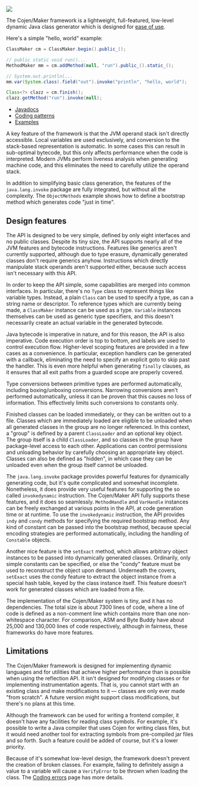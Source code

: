 [![](https://jitpack.io/v/cojen/Maker.svg)](https://jitpack.io/#cojen/Maker)

The Cojen/Maker framework is a lightweight, full-featured, low-level dynamic Java class generator which is designed for [ease of use](https://github.com/cojen/Maker/wiki/Ease-of-use).

Here's a simple "hello, world" example:

```java
ClassMaker cm = ClassMaker.begin().public_();

// public static void run()...
MethodMaker mm = cm.addMethod(null, "run").public_().static_();

// System.out.println(...
mm.var(System.class).field("out").invoke("println", "hello, world");

Class<?> clazz = cm.finish();
clazz.getMethod("run").invoke(null);
```

- [Javadocs](https://cojen.github.io/Maker/javadoc/org.cojen.maker/org/cojen/maker/package-summary.html)
- [Coding patterns](https://github.com/cojen/Maker/wiki/Coding-patterns)
- [Examples](example/main/java/org/cojen/example)

A key feature of the framework is that the JVM operand stack isn't directly accessible. Local variables are used exclusively, and conversion to the stack-based representation is automatic. In some cases this can result in sub-optimal bytecode, but this only affects performance when the code is interpreted. Modern JVMs perform liveness analysis when generating machine code, and this eliminates the need to carefully utilize the operand stack.

In addition to simplifying basic class generation, the features of the `java.lang.invoke` package are fully integrated, but without all the complexity. The `ObjectMethods` example shows how to define a bootstrap method which generates code "just in time".

Design features
---------------

The API is designed to be very simple, defined by only eight interfaces and no public classes. Despite its tiny size, the API supports nearly all of the JVM features and bytecode instructions. Features like generics aren't currently supported, although due to type erasure, dynamically generated classes don't require generics anyhow. Instructions which directly manipulate stack operands aren't supported either, because such access isn't necessary with this API.

In order to keep the API simple, some capabilities are merged into common interfaces. In particular, there's no `Type` class to represent things like variable types. Instead, a plain `Class` can be used to specify a type, as can a string name or descriptor. To reference types which are currently being made, a `ClassMaker` instance can be used as a type. `Variable` instances themselves can be used as generic type specifiers, and this doesn't necessarily create an actual variable in the generated bytecode.

Java bytecode is imperative in nature, and for this reason, the API is also imperative. Code execution order is top to bottom, and labels are used to control execution flow. Higher-level scoping features are provided in a few cases as a convenience. In particular, exception handlers can be generated with a callback, eliminating the need to specify an explicit goto to skip past the handler. This is even more helpful when generating `finally` clauses, as it ensures that all exit paths from a guarded scope are properly covered.

Type conversions between primitive types are performed automatically, including boxing/unboxing conversions. Narrowing conversions aren't performed automatically, unless it can be proven that this causes no loss of information. This effectively limits such conversions to constants only.

Finished classes can be loaded immediately, or they can be written out to a file. Classes which are immediately loaded are eligible to be unloaded when all generated classes in the group are no longer referenced. In this context, a "group" is defined by a parent `ClassLoader` and an optional key object. The group itself is a child `ClassLoader`, and so classes in the group have package-level access to each other. Applications can control permissions and unloading behavior by carefully choosing an appropriate key object. Classes can also be defined as "hidden", in which case they can be unloaded even when the group itself cannot be unloaded.

The `java.lang.invoke` package provides powerful features for dynamically generating code, but it's quite complicated and somewhat incomplete. Nonetheless, it does provide very useful features for supporting the so called `invokedynamic` instruction. The Cojen/Maker API fully supports these features, and it does so seamlessly. `MethodHandle` and `VarHandle` instances can be freely exchanged at various points in the API, at code generation time or at runtime. To use the `invokedynamic` instruction, the API provides `indy` and `condy` methods for specifying the required bootstrap method. Any kind of constant can be passed into the bootstrap method, because special encoding strategies are performed automatically, including the handling of `Constable` objects.

Another nice feature is the `setExact` method, which allows arbitrary object instances to be passed into dynamically generated classes. Ordinarily, only simple constants can be specified, or else the "condy" feature must be used to reconstruct the object upon demand. Underneath the covers, `setExact` uses the condy feature to extract the object instance from a special hash table, keyed by the class instance itself. This feature doesn't work for generated classes which are loaded from a file.

The implementation of the Cojen/Maker system is tiny, and it has no dependencies. The total size is about 7300 lines of code, where a line of code is defined as a non-comment line which contains more than one non-whitespace character. For comparison, ASM and Byte Buddy have about 25,000 and 130,000 lines of code respectively, although in fairness, these frameworks do have more features.

Limitations
-----------

The Cojen/Maker framework is designed for implementing dynamic languages and for utilities that achieve higher performance than is possible when using the reflection API. It isn't designed for modifying classes or for implementing instrumentation agents. That is, you cannot start with an existing class and make modifications to it &mdash; classes are only ever made "from scratch". A future version might support class modifications, but there's no plans at this time.

Although the framework can be used for writing a frontend compiler, it doesn't have any facilities for reading class symbols. For example, it's possible to write a Java compiler that uses Cojen for writing class files, but it would need another tool for extracting symbols from pre-compiled jar files and so forth. Such a feature could be added of course, but it's a lower priority.

Because of it's somewhat low-level design, the framework doesn't prevent the creation of broken classes. For example, failing to definitely assign a value to a variable will cause a `VerifyError` to be thrown when loading the class. The [Coding errors](https://github.com/cojen/Maker/wiki/Coding-errors) page has more details.
